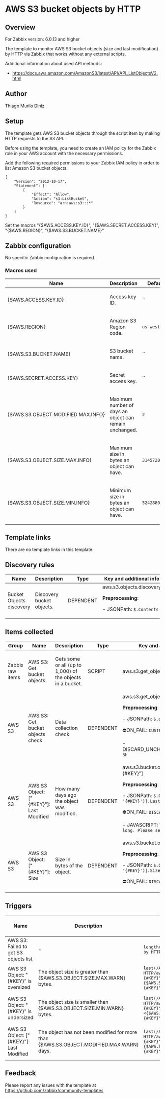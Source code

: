 # AWS S3 bucket objects by HTTP

## Overview

For Zabbix version: 6.0.13 and higher

The template to monitor AWS S3 bucket objects (size and last modification) by HTTP via Zabbix that works without any external scripts.

Additional information about used API methods:
- https://docs.aws.amazon.com/AmazonS3/latest/API/API_ListObjectsV2.html

## Author

Thiago Murilo Diniz

## Setup

The template gets AWS S3 bucket objects through the script item by making HTTP requests to the S3 API.

Before using the template, you need to create an IAM policy for the Zabbix role in your AWS account with the necessary permissions.

Add the following required permissions to your Zabbix IAM policy in order to list Amazon S3 bucket objects.

```
{
    "Version": "2012-10-17",
    "Statement": [
        {
            "Effect": "Allow",
            "Action": "s3:ListBucket",
            "Resource": "arn:aws:s3:::*"
        }
    ]
}
```

Set the macros "{$AWS.ACCESS.KEY.ID}", "{$AWS.SECRET.ACCESS.KEY}", "{$AWS.REGION}", "{$AWS.S3.BUCKET.NAME}"

## Zabbix configuration

No specific Zabbix configuration is required.

### Macros used

|Name|Description|Default|
|----|-----------|-------|
|{$AWS.ACCESS.KEY.ID} |<p>Access key ID.</p> |`` |
|{$AWS.REGION} |<p>Amazon S3 Region code.</p> |`us-west-1` |
|{$AWS.S3.BUCKET.NAME} |<p>S3 bucket name.</p> |`` |
|{$AWS.SECRET.ACCESS.KEY} |<p>Secret access key.</p> |`` |
|{$AWS.S3.OBJECT.MODIFIED.MAX.INFO} |<p>Maximum number of days an object can remain unchanged.</p> |`2` |
|{$AWS.S3.OBJECT.SIZE.MAX.INFO} |<p>Maximum size in bytes an object can have.</p> |`31457280000` |
|{$AWS.S3.OBJECT.SIZE.MIN.INFO} |<p>Minimum size in bytes an object can have.</p> |`5242880` |


## Template links

There are no template links in this template.

## Discovery rules

|Name|Description|Type|Key and additional info|
|----|-----------|----|----|
|Bucket Objects discovery |<p>Discovery bucket objects.</p> |DEPENDENT |aws.s3.objects.discovery<p>**Preprocessing**:</p><p>- JSONPath: `$.Contents`</p> |

## Items collected

|Group|Name|Description|Type|Key and additional info|
|-----|----|-----------|----|---------------------|
|Zabbix raw items |AWS S3: Get bucket objects |<p>Gets some or all (up to 1,000) of the objects in a bucket.</p> |SCRIPT |aws.s3.get_objects |
|AWS S3 |AWS S3: Get bucket objects check |<p>Data collection check.</p> |DEPENDENT |aws.s3.get_objects.check<p>**Preprocessing**:</p><p>- JSONPath: `$.error`</p><p>⛔️ON_FAIL: `CUSTOM_VALUE -> `</p><p>- DISCARD_UNCHANGED_HEARTBEAT: `3h`</p> |
|AWS S3 |AWS S3 Object: ["{#KEY}"]: Last Modified |<p>How many days ago the object was modified.</p> |DEPENDENT |aws.s3.bucket.object_modified["{#KEY}"]<p>**Preprocessing**:</p><p>- JSONPath: `$.Contents[?(@.Key== '{#KEY}')].LastModified.first()`</p><p>⛔️ON_FAIL: `DISCARD_VALUE -> `</p><p>- JAVASCRIPT: `The text is too long. Please see the template.`</p> |
|AWS S3 |AWS S3 Object: ["{#KEY}"]: Size |<p>Size in bytes of the object.</p> |DEPENDENT |aws.s3.bucket.object_size["{#KEY}"]<p>**Preprocessing**:</p><p>- JSONPath: `$.Contents[?(@.Key== '{#KEY}')].Size.first()`</p><p>⛔️ON_FAIL: `DISCARD_VALUE -> `</p> |

## Triggers

|Name|Description|Expression|Severity|Dependencies and additional info|
|----|-----------|----|----|----|
|AWS S3: Failed to get S3 objects list |<p>-</p> |`length(last(/AWS S3 bucket objects by HTTP/aws.s3.get_objects.check))>0` |WARNING | |
|AWS S3 Object: "{#KEY}" is oversized |<p>The object size is greater than {$AWS.S3.OBJECT.SIZE.MAX.WARN} bytes.</p> |`last(/AWS S3 bucket objects by HTTP/aws.s3.bucket.object_size["{#KEY}"])>{$AWS.S3.OBJECT.SIZE.MAX.WARN:"{#KEY}"}` |WARNING | |
|AWS S3 Object: "{#KEY}" is undersized |<p>The object size is smaller than {$AWS.S3.OBJECT.SIZE.MIN.WARN} bytes.</p> |`last(/AWS S3 bucket objects by HTTP/aws.s3.bucket.object_size["{#KEY}"])<{$AWS.S3.OBJECT.SIZE.MIN.WARN:"{#KEY}"}` |WARNING | |
|AWS S3 Object: ["{#KEY}"]: Last Modified |<p>The object has not been modified for more than {$AWS.S3.OBJECT.MODIFIED.MAX.WARN} days.</p> |`last(/AWS S3 bucket objects by HTTP/aws.s3.bucket.object_modified["{#KEY}"])>{$AWS.S3.OBJECT.MODIFIED.MAX.WARN:"{#KEY}"}` |WARNING | |


## Feedback

Please report any issues with the template at https://github.com/zabbix/community-templates